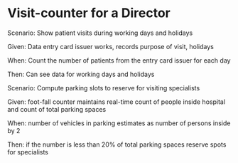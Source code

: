 # Visit-counter for a Director

Scenario: Show patient visits during working days and holidays

  Given: Data entry card issuer works, records purpose of visit, holidays
  
  When: Count the number of patients from the entry card issuer for each day
  
  Then: Can see data for working days and holidays

Scenario: Compute parking slots to reserve for visiting specialists

  Given: foot-fall counter maintains real-time count of people inside hospital
         and count of total parking spaces

  When: number of vehicles in parking estimates as
        number of persons inside by 2
  
  Then: if the number is less than 20% of total parking spaces
        reserve spots for specialists
